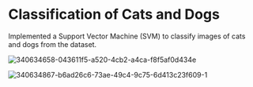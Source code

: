 # Classification of Cats and Dogs

Implemented a Support Vector Machine (SVM) to classify images of cats and dogs from the dataset.

![340634658-043611f5-a520-4cb2-a4ca-f8f5af0d434e](https://github.com/user-attachments/assets/2a634acd-aa21-4883-bcbe-53ef6311bafe)

![340634867-b6ad26c6-73ae-49c4-9c75-6d413c23f609-1](https://github.com/user-attachments/assets/69c90929-0f7e-4f70-a7af-f3d4b0a66972)
